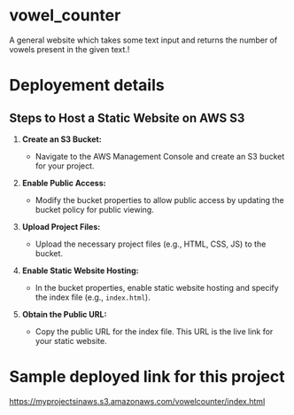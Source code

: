 # vowel_counter
A general website which takes some text input and returns the number of vowels present in the given text.!


# Deployement details
## Steps to Host a Static Website on AWS S3

1. **Create an S3 Bucket:**
   - Navigate to the AWS Management Console and create an S3 bucket for your project.

2. **Enable Public Access:**
   - Modify the bucket properties to allow public access by updating the bucket policy for public viewing.

3. **Upload Project Files:**
   - Upload the necessary project files (e.g., HTML, CSS, JS) to the bucket.

4. **Enable Static Website Hosting:**
   - In the bucket properties, enable static website hosting and specify the index file (e.g., `index.html`).

5. **Obtain the Public URL:**
   - Copy the public URL for the index file. This URL is the live link for your static website.

# Sample deployed link for this project 
https://myprojectsinaws.s3.amazonaws.com/vowelcounter/index.html
